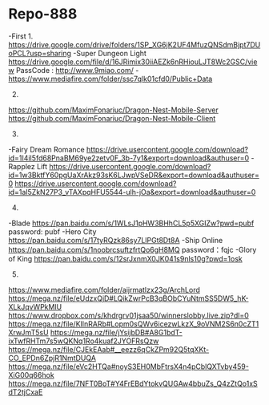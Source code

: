 # Repo-888
-First
1.
https://drive.google.com/drive/folders/1SP_XG6jK2UF4MfuzQNSdmBjpt7DUoPCL?usp=sharing
-Super Dungeon Light
https://drive.google.com/file/d/16JRimix30iiAEZk6nRHiouLJT8Wc2GSC/view
PassCode : http://www.9miao.com/
-https://www.mediafire.com/folder/ssc7qlk01cfd0/Public+Data

2.
https://github.com/MaximFonariuc/Dragon-Nest-Mobile-Server
https://github.com/MaximFonariuc/Dragon-Nest-Mobile-Client

3.
-Fairy Dream Romance
https://drive.usercontent.google.com/download?id=1I4iI5fd68PnaBM69ye2zetv0F_3b-7y1&export=download&authuser=0
-Rapplez Lift
https://drive.usercontent.google.com/download?id=1w3BktfY60pgUaXrAkz93sK6LJwpVSeDR&export=download&authuser=0
https://drive.usercontent.google.com/download?id=1aI5ZkN27P3_vTAXpqHFU5544-ulh-jOa&export=download&authuser=0

4.
-Blade
https://pan.baidu.com/s/1WLsJ1pHW3BHhCL5p5XGIZw?pwd=pubf
password: pubf
-Hero City
https://pan.baidu.com/s/17tyRQzk86sy7LlPGt8Dt8A
-Ship Online
https://pan.baidu.com/s/1noobrcsuftzfrtQo6gH8MQ 
password：fqjc
-Glory of King
https://pan.baidu.com/s/12srJxnmX0JK041s9nls10g?pwd=1osk

5.
https://www.mediafire.com/folder/aijrmatlzx23g/ArchLord
https://mega.nz/file/eUdzxQjD#LQikZwrPcB3qBObCYuNtmSS5DW5_hK-XLkJqvWPkMlU
https://www.dropbox.com/s/khdrgrv01jsaa50/winnerslobby.live.zip?dl=0
https://mega.nz/file/KIlnRARb#Lopm0sQWv6icezwLkzX_9oVNM2S6n0cZT1XrwJmT5sU
https://mega.nz/file/jYsijbDB#A8G1bdT-ixTwfRHTm7s5wQKNq1Ro4kuaf2JYOFRsQzw
https://mega.nz/file/CJEkEAab#__eezz6qCkZPm92Q5tqXKt-CO_EPDn6ZpjR1NmtDUQA
https://mega.nz/file/eVc2HTQa#noyS3EH0MbFtrsX4n4pCblQXTvby459-XiG00q66hok
https://mega.nz/file/7NFT0BoT#Y4FrEBdYtokvQUGAw4bbuZs_Q4zZtQo1xSdT2tjCxaE

